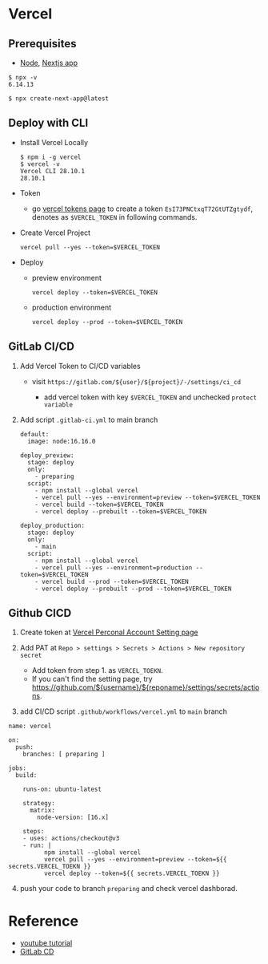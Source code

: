 # Vercel

## Prerequisites

- [Node](https://nodejs.org/en/), [Nextjs app](https://nextjs.org/docs/getting-started)

```
$ npx -v
6.14.13

$ npx create-next-app@latest
```

## Deploy with CLI

- Install Vercel Locally

    ```
    $ npm i -g vercel
    $ vercel -v
    Vercel CLI 28.10.1
    28.10.1
    ```

- Token

    - go [vercel tokens page](https://vercel.com/account/tokens) to create a token `EsI73PNCtxqT72GtUTZgtydf`, denotes as `$VERCEL_TOKEN` in following commands.

- Create Vercel Project

    ```
    vercel pull --yes --token=$VERCEL_TOKEN
    ```

- Deploy

    - preview environment
    
        ```
        vercel deploy --token=$VERCEL_TOKEN
        ```
        
    - production environment
    
        ```
        vercel deploy --prod --token=$VERCEL_TOKEN
        ```

## GitLab CI/CD

1. Add Vercel Token to CI/CD variables

    - visit `https://gitlab.com/${user}/${project}/-/settings/ci_cd`

        - add vercel token with key `$VERCEL_TOKEN` and unchecked `protect variable`

2.  Add script `.gitlab-ci.yml` to main branch

    ```
    default:
      image: node:16.16.0

    deploy_preview:
      stage: deploy
      only:
        - preparing
      script:
        - npm install --global vercel
        - vercel pull --yes --environment=preview --token=$VERCEL_TOKEN
        - vercel build --token=$VERCEL_TOKEN
        - vercel deploy --prebuilt --token=$VERCEL_TOKEN

    deploy_production:
      stage: deploy
      only:
        - main
      script:
        - npm install --global vercel
        - vercel pull --yes --environment=production --token=$VERCEL_TOKEN
        - vercel build --prod --token=$VERCEL_TOKEN
        - vercel deploy --prebuilt --prod --token=$VERCEL_TOKEN
    ```

## Github CICD

1. Create token at [Vercel Perconal Account Setting page](https://vercel.com/account/tokens)

3. Add PAT at `Repo > settings > Secrets > Actions > New repository secret`
      - Add token from step 1. as `VERCEL_TOEKN`.
      - If you can't find the setting page, try https://github.com/${username}/${reponame}/settings/secrets/actions.

3. add CI/CD script `.github/workflows/vercel.yml` to `main` branch

```
name: vercel

on:
  push:
    branches: [ preparing ]

jobs:
  build:

    runs-on: ubuntu-latest

    strategy:
      matrix:
        node-version: [16.x]
        
    steps:
    - uses: actions/checkout@v3
    - run: |
          npm install --global vercel
          vercel pull --yes --environment=preview --token=${{ secrets.VERCEL_TOEKN }}
          vercel deploy --token=${{ secrets.VERCEL_TOEKN }}
```

4. push your code to branch `preparing` and check vercel dashborad.

# Reference

- [youtube tutorial](https://www.youtube.com/watch?v=4DbNUJ-9_U4)
- [GitLab CD](https://vercel.com/guides/how-can-i-use-gitlab-pipelines-with-vercel#configuring-gitlab-ci/cd-for-vercel)
